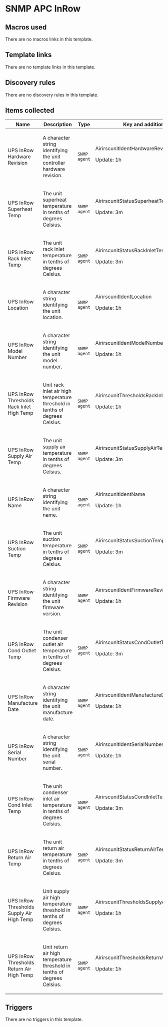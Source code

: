 # SNMP APC InRow

## Macros used

There are no macros links in this template.

## Template links

There are no template links in this template.

## Discovery rules

There are no discovery rules in this template.

## Items collected

|Name|Description|Type|Key and additional info|
|----|-----------|----|----|
|UPS InRow Hardware Revision|<p>A character string identifying the unit controller hardware revision.</p>|`SNMP agent`|AirirscunitIdentHardwareRevision<p>Update: 1h</p>|
|UPS InRow Superheat Temp|<p>The unit superheat temperature in tenths of degrees Celsius.</p>|`SNMP agent`|AirirscunitStatusSuperheatTempMetric<p>Update: 3m</p>|
|UPS InRow Rack Inlet Temp|<p>The unit rack inlet temperature in tenths of degrees Celsius.</p>|`SNMP agent`|AirirscunitStatusRackInletTemp<p>Update: 3m</p>|
|UPS InRow Location|<p>A character string identifying the unit location.</p>|`SNMP agent`|AirirscunitIdentLocation<p>Update: 1h</p>|
|UPS InRow Model Number|<p>A character string identifying the unit model number.</p>|`SNMP agent`|AirirscunitIdentModelNumber<p>Update: 1h</p>|
|UPS InRow Thresholds Rack Inlet High Temp|<p>Unit rack inlet air high temperature threshold in tenths of degrees Celsius.</p>|`SNMP agent`|AirirscunitThresholdsRackInletHighTempMetric<p>Update: 1h</p>|
|UPS InRow Supply Air Temp|<p>The unit supply air temperature in tenths of degrees Celsius.</p>|`SNMP agent`|AirirscunitStatusSupplyAirTempMetric<p>Update: 3m</p>|
|UPS InRow Name|<p>A character string identifying the unit name.</p>|`SNMP agent`|AirirscunitIdentName<p>Update: 1h</p>|
|UPS InRow Suction Temp|<p>The unit suction temperature in tenths of degrees Celsius.</p>|`SNMP agent`|AirirscunitStatusSuctionTempMetric<p>Update: 3m</p>|
|UPS InRow Firmware Revision|<p>A character string identifying the unit firmware version.</p>|`SNMP agent`|AirirscunitIdentFirmwareRevision<p>Update: 1h</p>|
|UPS InRow Cond Outlet Temp|<p>The unit condenser outlet air temperature in tenths of degrees Celsius.</p>|`SNMP agent`|AirirscunitStatusCondOutletTempMetric<p>Update: 3m</p>|
|UPS InRow Manufacture Date|<p>A character string identifying the unit manufacture date.</p>|`SNMP agent`|AirirscunitIdentManufactureDate<p>Update: 1h</p>|
|UPS InRow Serial Number|<p>A character string identifying the unit serial number.</p>|`SNMP agent`|AirirscunitIdentSerialNumber<p>Update: 1h</p>|
|UPS InRow Cond Inlet Temp|<p>The unit condenser inlet air temperature in tenths of degrees Celsius.</p>|`SNMP agent`|AirirscunitStatusCondInletTempMetric<p>Update: 3m</p>|
|UPS InRow Return Air Temp|<p>The unit return air temperature in tenths of degrees Celsius.</p>|`SNMP agent`|AirirscunitStatusReturnAirTempMetric<p>Update: 3m</p>|
|UPS InRow Thresholds Supply Air High Temp|<p>Unit supply air high temperature threshold in tenths of degrees Celsius.</p>|`SNMP agent`|AirirscunitThresholdsSupplyAirHighTempMetric<p>Update: 1h</p>|
|UPS InRow Thresholds Return Air High Temp|<p>Unit return air high temperature threshold in tenths of degrees Celsius.</p>|`SNMP agent`|AirirscunitThresholdsReturnAirHighTempMetric<p>Update: 1h</p>|
## Triggers

There are no triggers in this template.

